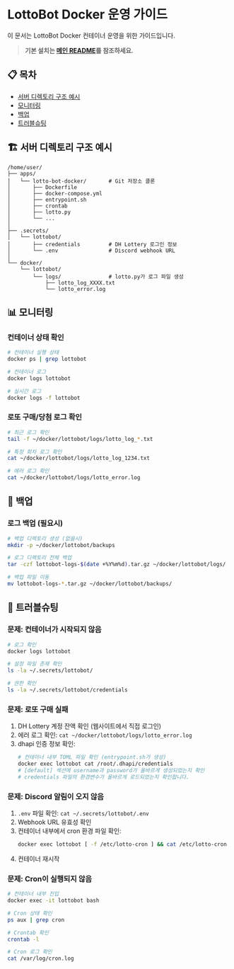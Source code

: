 # LottoBot Docker 운영 가이드

이 문서는 LottoBot Docker 컨테이너 운영을 위한 가이드입니다.

> **기본 설치는 [메인 README](README.md)를 참조하세요.**

## 📋 목차

- [서버 디렉토리 구조 예시](#서버-디렉토리-구조-예시)
- [모니터링](#모니터링)
- [백업](#백업)
- [트러블슈팅](#트러블슈팅)

## 🏗️ 서버 디렉토리 구조 예시

```
/home/user/
├── apps/
│   └── lotto-bot-docker/       # Git 저장소 클론
│       ├── Dockerfile
│       ├── docker-compose.yml
│       ├── entrypoint.sh
│       ├── crontab
│       ├── lotto.py
│       └── ...
│
├── .secrets/
│   └── lottobot/
│       ├── credentials         # DH Lottery 로그인 정보
│       └── .env                # Discord webhook URL
│
└── docker/
    └── lottobot/
        └── logs/               # lotto.py가 로그 파일 생성
            ├── lotto_log_XXXX.txt
            └── lotto_error.log
```

## 📊 모니터링

### 컨테이너 상태 확인

```bash
# 컨테이너 실행 상태
docker ps | grep lottobot

# 컨테이너 로그
docker logs lottobot

# 실시간 로그
docker logs -f lottobot
```

### 로또 구매/당첨 로그 확인

```bash
# 최근 로그 확인
tail -f ~/docker/lottobot/logs/lotto_log_*.txt

# 특정 회차 로그 확인
cat ~/docker/lottobot/logs/lotto_log_1234.txt

# 에러 로그 확인
cat ~/docker/lottobot/logs/lotto_error.log
```

## 💾 백업

### 로그 백업 (필요시)

```bash
# 백업 디렉토리 생성 (없을시)
mkdir -p ~/docker/lottobot/backups

# 로그 디렉토리 전체 백업
tar -czf lottobot-logs-$(date +%Y%m%d).tar.gz ~/docker/lottobot/logs/

# 백업 파일 이동
mv lottobot-logs-*.tar.gz ~/docker/lottobot/backups/
```

## 🐛 트러블슈팅

### 문제: 컨테이너가 시작되지 않음

```bash
# 로그 확인
docker logs lottobot

# 설정 파일 존재 확인
ls -la ~/.secrets/lottobot/

# 권한 확인
ls -la ~/.secrets/lottobot/credentials
```

### 문제: 로또 구매 실패

1. DH Lottery 계정 잔액 확인 (웹사이트에서 직접 로그인)
2. 에러 로그 확인: `cat ~/docker/lottobot/logs/lotto_error.log`
3. dhapi 인증 정보 확인:
   ```bash
   # 컨테이너 내부 TOML 파일 확인 (entrypoint.sh가 생성)
   docker exec lottobot cat /root/.dhapi/credentials
   # [default] 섹션에 username과 password가 올바르게 생성되었는지 확인
   # credentials 파일의 환경변수가 올바르게 로드되었는지 확인합니다.
   ```

### 문제: Discord 알림이 오지 않음

1. `.env` 파일 확인: `cat ~/.secrets/lottobot/.env`
2. Webhook URL 유효성 확인
3. 컨테이너 내부에서 cron 환경 파일 확인:
   ```bash
   docker exec lottobot [ -f /etc/lotto-cron ] && cat /etc/lotto-cron || echo "lotto-cron not found"
   ```
4. 컨테이너 재시작

### 문제: Cron이 실행되지 않음

```bash
# 컨테이너 내부 진입
docker exec -it lottobot bash

# Cron 상태 확인
ps aux | grep cron

# Crontab 확인
crontab -l

# Cron 로그 확인
cat /var/log/cron.log
```
